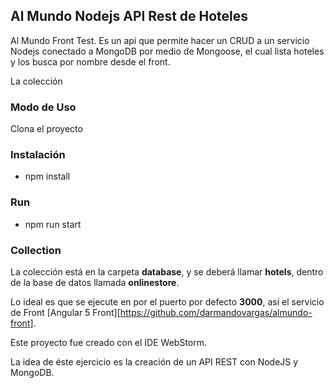 ## Al Mundo Nodejs API Rest de Hoteles

Al Mundo Front Test. Es un api que permite hacer un CRUD a un servicio Nodejs conectado a MongoDB por medio de Mongoose, el cual lista hoteles y los busca por nombre desde el front.

La colección 

### Modo de Uso
Clona el proyecto

### Instalación
* npm install

### Run

* npm run start

### Collection
La colección está en la carpeta **database**, y se deberá llamar **hotels**, dentro de la base de datos llamada **onlinestore**.

Lo ideal es que se ejecute en por el puerto por defecto **3000**, así el servicio de Front [Angular 5 Front][https://github.com/darmandovargas/almundo-front].

Este proyecto fue creado con el IDE WebStorm.

La idea de éste ejercicio es la creación de un API REST con NodeJS y MongoDB.
